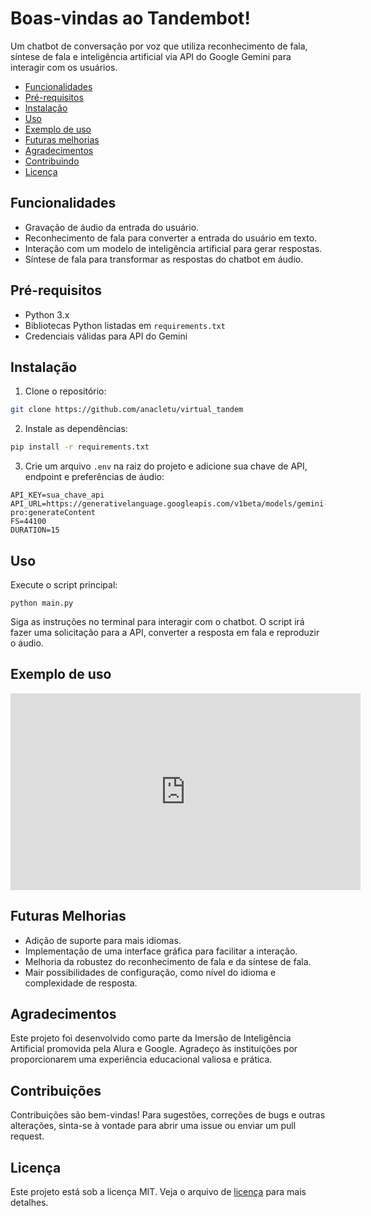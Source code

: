 # Boas-vindas ao Tandembot!

Um chatbot de conversação por voz que utiliza reconhecimento de fala, síntese de fala e inteligência artificial via API do Google Gemini para interagir com os usuários.

- [Funcionalidades](#funcionalidades)
- [Pré-requisitos](#pré-requisitos)
- [Instalação](#instalação)
- [Uso](#uso)
- [Exemplo de uso](#exemplo-de-uso)
- [Futuras melhorias](#futuras-melhorias)
- [Agradecimentos](#agradecimentos)
- [Contribuindo](#contribuindo)
- [Licença](#licença)

## Funcionalidades

- Gravação de áudio da entrada do usuário.
- Reconhecimento de fala para converter a entrada do usuário em texto.
- Interação com um modelo de inteligência artificial para gerar respostas.
- Síntese de fala para transformar as respostas do chatbot em áudio.

## Pré-requisitos

- Python 3.x
- Bibliotecas Python listadas em `requirements.txt`
- Credenciais válidas para API do Gemini

## Instalação

1. Clone o repositório: 
```bash
git clone https://github.com/anacletu/virtual_tandem
```
2. Instale as dependências:
```bash
pip install -r requirements.txt
```
3. Crie um arquivo `.env` na raiz do projeto e adicione sua chave de API, endpoint e preferências de áudio:
```env
API_KEY=sua_chave_api
API_URL=https://generativelanguage.googleapis.com/v1beta/models/gemini-pro:generateContent
FS=44100
DURATION=15
```

## Uso
Execute o script principal:

```
python main.py
```

Siga as instruções no terminal para interagir com o chatbot.
O script irá fazer uma solicitação para a API, converter a resposta em fala e reproduzir o áudio.

## Exemplo de uso
<iframe width="560" height="315" src="https://www.youtube.com/embed/VIDEO_ID" frameborder="0" allowfullscreen></iframe>

## Futuras Melhorias
- Adição de suporte para mais idiomas.
- Implementação de uma interface gráfica para facilitar a interação.
- Melhoria da robustez do reconhecimento de fala e da síntese de fala.
- Mair possibilidades de configuração, como nível do idioma e complexidade de resposta.

## Agradecimentos
Este projeto foi desenvolvido como parte da Imersão de Inteligência Artificial promovida pela Alura e Google. Agradeço às instituições por proporcionarem uma experiência educacional valiosa e prática.

## Contribuições
Contribuições são bem-vindas! Para sugestões, correções de bugs e outras alterações, sinta-se à vontade para abrir uma issue ou enviar um pull request.

## Licença
Este projeto está sob a licença MIT. Veja o arquivo de [licença](LICENSE) para mais detalhes.

